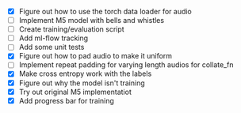 - [x] Figure out how to use the torch data loader for audio
- [ ] Implement M5 model with bells and whistles
- [ ] Create training/evaluation script
- [ ] Add ml-flow tracking
- [ ] Add some unit tests
- [x] Figure out how to pad audio to make it uniform
- [ ] Implement repeat padding for varying length audios for collate_fn
- [x] Make cross entropy work with the labels
- [x] Figure out why the model isn't training
- [x] Try out original M5 implementatiot
- [x] Add progress bar for training
